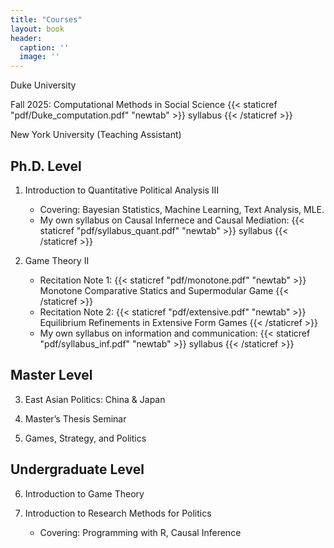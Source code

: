 ```yaml
---
title: "Courses"
layout: book
header:
  caption: ''
  image: ''
---
```


Duke University

Fall 2025: Computational Methods in Social Science {{< staticref "pdf/Duke_computation.pdf" "newtab" >}} syllabus {{< /staticref >}}


New York University (Teaching Assistant)

## Ph.D. Level

1. Introduction to Quantitative Political Analysis III
    + Covering: Bayesian Statistics,  Machine Learning, Text Analysis, MLE.
    + My own syllabus on Causal Infernece and Causal Mediation: {{< staticref "pdf/syllabus_quant.pdf" "newtab" >}} syllabus {{< /staticref >}}
  
2. Game Theory II 
    + Recitation Note 1:  {{< staticref "pdf/monotone.pdf" "newtab" >}} Monotone Comparative Statics and Supermodular Game {{< /staticref >}}
    + Recitation Note 2: {{< staticref "pdf/extensive.pdf" "newtab" >}} Equilibrium Refinements in Extensive Form Games {{< /staticref >}}
    + My own syllabus on information and communication: {{< staticref "pdf/syllabus_inf.pdf" "newtab" >}} syllabus {{< /staticref >}}


## Master Level

3. East Asian Politics: China & Japan

4. Master’s Thesis Seminar

5. Games, Strategy, and Politics


## Undergraduate Level

6. Introduction to Game Theory

7. Introduction to Research Methods for Politics
    + Covering: Programming with R, Causal Inference
